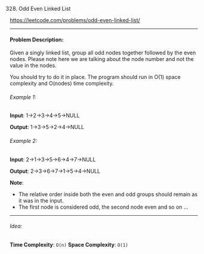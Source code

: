 328. Odd Even Linked List

https://leetcode.com/problems/odd-even-linked-list/

---

#### Problem Description:

Given a singly linked list, group all odd nodes together followed by the even nodes. Please note here we are talking about the node number and not the value in the nodes.

You should try to do it in place. The program should run in O(1) space complexity and O(nodes) time complexity.

###### Example 1:

**Input**: 1->2->3->4->5->NULL

**Output**: 1->3->5->2->4->NULL

###### Example 2:

**Input**: 2->1->3->5->6->4->7->NULL

**Output**: 2->3->6->7->1->5->4->NULL

**Note**:

- The relative order inside both the even and odd groups should remain as it was in the input.
- The first node is considered odd, the second node even and so on ...

---

###### Idea:

**Time Complexity**: `O(n)`
**Space Complexity**: `O(1)`
